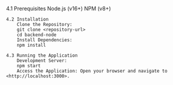  4.1 Prerequisites
        Node.js (v16+)
        NPM (v8+)

    4.2 Installation
        Clone the Repository:
        git clone <repository-url>
        cd backend-node
        Install Dependencies:
        npm install

    4.3 Running the Application
        Development Server:
        npm start
        Access the Application: Open your browser and navigate to <http://localhost:3000>.

   